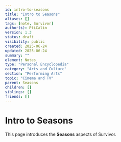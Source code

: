 ```yaml
---
id: intro-to-seasons
title: "Intro to Seasons"
aliases: []
tags: [note, Survivor]
author(s): PtiCalin
version: 1.3
status: draft
visibility: public
created: 2025-06-24
updated: 2025-06-24
summary: ""
element: Notes
type: "Personal Encyclopedia"
category: "Arts and Culture"
section: "Performing Arts"
topic: "Cinema and TV"
parent: Seasons
children: []
siblings: []
friends: []
---
```

# Intro to Seasons

This page introduces the **Seasons** aspects of Survivor.
